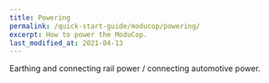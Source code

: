 ```yaml
---
title: Powering
permalink: /quick-start-guide/moducop/powering/
excerpt: How to power the ModuCop.
last_modified_at: 2021-04-13
---
```

Earthing and connecting rail power / connecting automotive power.
